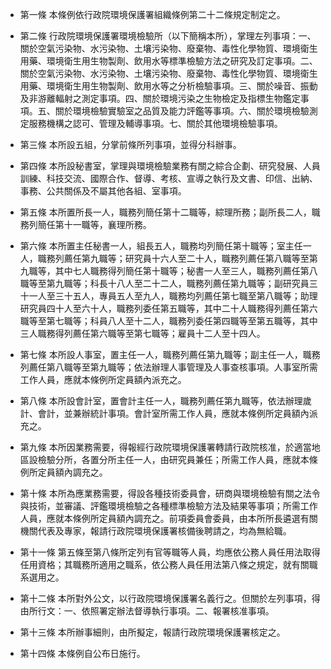 * 第一條 本條例依行政院環境保護署組織條例第二十二條規定制定之。

* 第二條 行政院環境保護署環境檢驗所（以下簡稱本所），掌理左列事項：一、關於空氣污染物、水污染物、土壤污染物、廢棄物、毒性化學物質、環境衛生用藥、環境衛生用生物製劑、飲用水等標準檢驗方法之研究及訂定事項。二、關於空氣污染物、水污染物、土壤污染物、廢棄物、毒性化學物質、環境衛生用藥、環境衛生用生物製劑、飲用水等之分析檢驗事項。三、關於噪音、振動及非游離輻射之測定事項。四、關於環境污染之生物檢定及指標生物鑑定事項。五、關於環境檢驗實驗室之品質及能力評鑑等事項。六、關於環境檢驗測定服務機構之認可、管理及輔導事項。七、關於其他環境檢驗事項。

* 第三條 本所設五組，分掌前條所列事項，並得分科辦事。

* 第四條 本所設秘書室，掌理與環境檢驗業務有關之綜合企劃、研究發展、人員訓練、科技交流、國際合作、督導、考核、宣導之執行及文書、印信、出納、事務、公共關係及不屬其他各組、室事項。

* 第五條 本所置所長一人，職務列簡任第十二職等，綜理所務；副所長二人，職務列簡任第十一職等，襄理所務。

* 第六條 本所置主任秘書一人，組長五人，職務均列簡任第十職等；室主任一人，職務列薦任第九職等；研究員十六人至二十人，職務列薦任第八職等至第九職等，其中七人職務得列簡任第十職等；秘書一人至三人，職務列薦任第八職等至第九職等；科長十八人至二十二人，職務列薦任第九職等；副研究員三十一人至三十五人，專員五人至九人，職務均列薦任第七職至第八職等；助理研究員四十人至六十人，職務列委任第五職等，其中二十人職務得列薦任第六職等至第七職等；科員八人至十二人，職務列委任第四職等至第五職等，其中三人職務得列薦任第六職等至第七職等；雇員十二人至十四人。

* 第七條 本所設人事室，置主任一人，職務列薦任第九職等；副主任一人，職務列薦任第八職等至第九職等；依法辦理人事管理及人事查核事項。人事室所需工作人員，應就本條例所定員額內派充之。

* 第八條 本所設會計室，置會計主任一人，職務列薦任第九職等，依法辦理歲計、會計，並兼辦統計事項。會計室所需工作人員，應就本條例所定員額內派充之。

* 第九條 本所因業務需要，得報經行政院環境保護署轉請行政院核准，於適當地區設檢驗分所，各置分所主任一人，由研究員兼任；所需工作人員，應就本條例所定員額內調充之。

* 第十條 本所為應業務需要，得設各種技術委員會，研商與環境檢驗有關之法令與技術，並審議、評鑑環境檢驗之各種標準檢驗方法及結果等事項；所需工作人員，應就本條例所定員額內調充之。前項委員會委員，由本所所長遴選有關機關代表及專家，報請行政院環境保護署核備後聘請之，均為無給職。

* 第十一條 第五條至第八條所定列有官等職等人員，均應依公務人員任用法取得任用資格；其職務所適用之職系，依公務人員任用法第八條之規定，就有關職系選用之。

* 第十二條 本所對外公文，以行政院環境保護署名義行之。但關於左列事項，得由所行文：一、依照署定辦法督導執行事項。二、報署核准事項。

* 第十三條 本所辦事細則，由所擬定，報請行政院環境保護署核定之。

* 第十四條 本條例自公布日施行。

